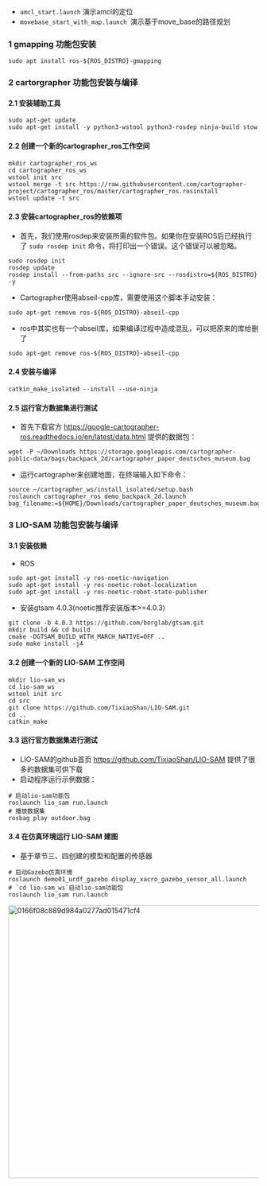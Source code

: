 
- `amcl_start.launch` 演示amcl的定位
- `movebase_start_with_map.launch `演示基于move_base的路径规划

### 1 gmapping 功能包安装
`sudo apt install ros-${ROS_DISTRO}-gmapping`

### 2 cartorgrapher 功能包安装与编译
#### 2.1 安装辅助工具
```
sudo apt-get update
sudo apt-get install -y python3-wstool python3-rosdep ninja-build stow
```
#### 2.2 创建一个新的cartographer_ros工作空间
```
mkdir cartographer_ros_ws
cd cartographer_ros_ws
wstool init src
wstool merge -t src https://raw.githubusercontent.com/cartographer-project/cartographer_ros/master/cartographer_ros.rosinstall
wstool update -t src
```
#### 2.3 安装cartographer_ros的依赖项
- 首先，我们使用rosdep来安装所需的软件包。如果你在安装ROS后已经执行了 `sudo rosdep init` 命令，将打印出一个错误。这个错误可以被忽略。
```
sudo rosdep init
rosdep update
rosdep install --from-paths src --ignore-src --rosdistro=${ROS_DISTRO} -y
```
- Cartographer使用abseil-cpp库，需要使用这个脚本手动安装：
```
sudo apt-get remove ros-${ROS_DISTRO}-abseil-cpp
```
- ros中其实也有一个abseil库，如果编译过程中造成混乱，可以把原来的库给删了
```
sudo apt-get remove ros-${ROS_DISTRO}-abseil-cpp
```
#### 2.4 安装与编译
```
catkin_make_isolated --install --use-ninja
```
#### 2.5 运行官方数据集进行测试
- 首先下载官方 https://google-cartographer-ros.readthedocs.io/en/latest/data.html 提供的数据包：
```
wget -P ~/Downloads https://storage.googleapis.com/cartographer-public-data/bags/backpack_2d/cartographer_paper_deutsches_museum.bag
```
- 运行cartographer来创建地图，在终端输入如下命令：
```
source ~/cartographer_ws/install_isolated/setup.bash
roslaunch cartographer_ros demo_backpack_2d.launch bag_filename:=${HOME}/Downloads/cartographer_paper_deutsches_museum.bag
```
### 3 LIO-SAM 功能包安装与编译
#### 3.1 安装依赖
- ROS
```
sudo apt-get install -y ros-noetic-navigation
sudo apt-get install -y ros-noetic-robot-localization
sudo apt-get install -y ros-noetic-robot-state-publisher
```
- 安装gtsam 4.0.3(noetic推荐安装版本>=4.0.3)
```
git clone -b 4.0.3 https://github.com/borglab/gtsam.git
mkdir build && cd build
cmake -DGTSAM_BUILD_WITH_MARCH_NATIVE=OFF ..
sudo make install -j4
```
#### 3.2 创建一个新的 LIO-SAM 工作空间
```
mkdir lio-sam_ws
cd lio-sam_ws
wstool init src
cd src
git clone https://github.com/TixiaoShan/LIO-SAM.git
cd ..
catkin_make
```
#### 3.3 运行官方数据集进行测试
- LIO-SAM的github首页 https://github.com/TixiaoShan/LIO-SAM 提供了很多的数据集可供下载
- 启动程序运行示例数据：
```
# 启动lio-sam功能包
roslaunch lio_sam run.launch
# 播放数据集
rosbag play outdoor.bag
```
#### 3.4 在仿真环境运行 LIO-SAM 建图
- 基于章节三、四创建的模型和配置的传感器
```
# 启动Gazebo仿真环境
roslaunch demo01_urdf_gazebo display_xacro_gazebo_sensor_all.launch
# `cd lio-sam_ws`启动lio-sam功能包
roslaunch lio_sam run.launch
```
<img width="549" alt="0166f08c889d984a0277ad015471cf4" src="https://github.com/Bonener/ROS-course-for-undergraduates/assets/97874549/702ee2e6-8cc9-4e47-b22a-36c4e6c6adac">

